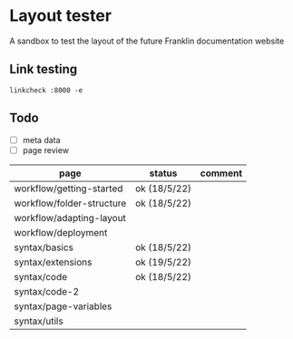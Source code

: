 # Layout tester

A sandbox to test the layout of the future Franklin documentation website

## Link testing

```
linkcheck :8000 -e
```

## Todo

* [ ] meta data
* [ ] page review

| page | status | comment |
| ---- | ------ | ------- |
| workflow/getting-started | ok (18/5/22) | |
| workflow/folder-structure | ok (18/5/22)  | |
| workflow/adapting-layout |  | |
| workflow/deployment |  | |
| syntax/basics |  ok (18/5/22) | |
| syntax/extensions | ok (19/5/22) | |
| syntax/code | ok (18/5/22) | |
| syntax/code-2 |  | |
| syntax/page-variables |  | |
| syntax/utils |  | |


